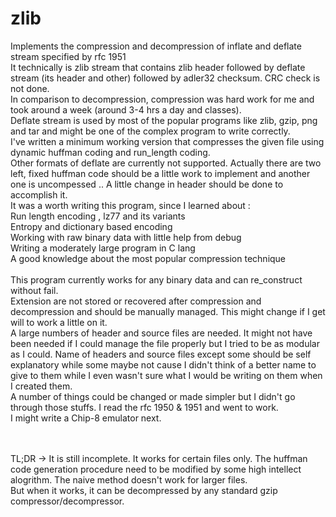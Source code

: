 # zlib

Implements the compression and decompression of inflate and deflate stream specified by rfc 1951 <br>
It technically is zlib stream that contains zlib header followed by deflate stream (its header and other) followed by adler32 checksum.
CRC check is not done. <br>
In comparison to decompression, compression was hard work for me and took around a week (around 3-4 hrs a day and classes). <br>
Deflate stream is used by most of the popular programs like zlib, gzip, png and tar and might be one of the complex program to write correctly. <br>
I've written a minimum working version that compresses the given file using dynamic huffman coding and run_length coding. <br> 
Other formats of deflate are currently not supported. Actually there are two left, fixed huffman code should be a little work to implement and another one is uncompessed .. A little change in header should be done to accomplish it. <br>
It was a worth writing this program, since I learned about : 
<br> Run length encoding , lz77 and its variants
<br> Entropy and dictionary based encoding 
<br> Working with raw binary data with little help from debug
<br> Writing a moderately large program in C lang
<br> A good knowledge about the most popular compression technique
<br> <br>
This program currently works for any binary data and can re_construct without fail. <br>
Extension are not stored or recovered after compression and decompression and should be manually managed. This might change if I get will to work a little on it. <br>
A large numbers of header and source files are needed. It might not have been needed if I could manage the file properly but I tried to be as modular as I could. Name of headers and source files except some should be self explanatory while some maybe not cause I didn't think of a better name to give to them while I even wasn't sure what I would be writing on them when I created them. 
<br>
A number of things could be changed or made simpler but I didn't go through those stuffs. I read the rfc 1950 & 1951 and went to work. <br>
I might write a Chip-8 emulator next. <br>

<br> 
<br>
TL;DR -> It is still incomplete. It works for certain files only. The huffman code generation procedure need to be modified by some high intellect alogrithm. The naive method doesn't work for larger files.
<br>
But when it works, it can be decompressed by any standard gzip compressor/decompressor.
<br>

